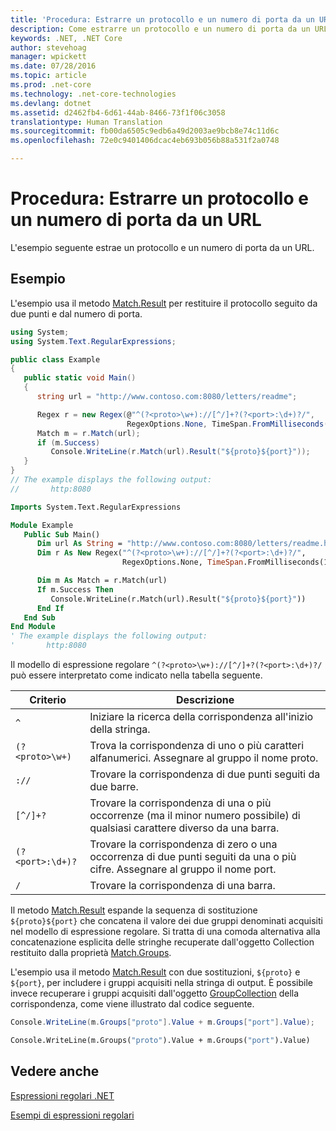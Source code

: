 ```yaml
---
title: 'Procedura: Estrarre un protocollo e un numero di porta da un URL'
description: Come estrarre un protocollo e un numero di porta da un URL
keywords: .NET, .NET Core
author: stevehoag
manager: wpickett
ms.date: 07/28/2016
ms.topic: article
ms.prod: .net-core
ms.technology: .net-core-technologies
ms.devlang: dotnet
ms.assetid: d2462fb4-6d61-44ab-8466-73f1f06c3058
translationtype: Human Translation
ms.sourcegitcommit: fb00da6505c9edb6a49d2003ae9bcb8e74c11d6c
ms.openlocfilehash: 72e0c9401406dcac4eb693b056b88a531f2a0748

---
```


# <a name="how-to-extract-a-protocol-and-port-number-from-a-url"></a>Procedura: Estrarre un protocollo e un numero di porta da un URL

L'esempio seguente estrae un protocollo e un numero di porta da un URL. 

## <a name="example"></a>Esempio

L'esempio usa il metodo [Match.Result](xref:System.Text.RegularExpressions.Match.Result(System.String)) per restituire il protocollo seguito da due punti e dal numero di porta. 

```csharp
using System;
using System.Text.RegularExpressions;

public class Example
{
   public static void Main()
   {
      string url = "http://www.contoso.com:8080/letters/readme";

      Regex r = new Regex(@"^(?<proto>\w+)://[^/]+?(?<port>:\d+)?/",
                          RegexOptions.None, TimeSpan.FromMilliseconds(150));
      Match m = r.Match(url);
      if (m.Success)
         Console.WriteLine(r.Match(url).Result("${proto}${port}")); 
   }
}
// The example displays the following output:
//       http:8080
```

```vb
Imports System.Text.RegularExpressions

Module Example
   Public Sub Main()
      Dim url As String = "http://www.contoso.com:8080/letters/readme.html" 
      Dim r As New Regex("^(?<proto>\w+)://[^/]+?(?<port>:\d+)?/",
                         RegexOptions.None, TimeSpan.FromMilliseconds(150))

      Dim m As Match = r.Match(url)
      If m.Success Then
         Console.WriteLine(r.Match(url).Result("${proto}${port}"))
      End If   
   End Sub
End Module
' The example displays the following output:
'       http:8080
```

Il modello di espressione regolare `^(?<proto>\w+)://[^/]+?(?<port>:\d+)?/` può essere interpretato come indicato nella tabella seguente.

Criterio | Descrizione
------- | ----------- 
`^` | Iniziare la ricerca della corrispondenza all'inizio della stringa.
`(?<proto>\w+)` | Trova la corrispondenza di uno o più caratteri alfanumerici. Assegnare al gruppo il nome proto.
`://` | Trovare la corrispondenza di due punti seguiti da due barre.
`[^/]+?` | Trovare la corrispondenza di una o più occorrenze (ma il minor numero possibile) di qualsiasi carattere diverso da una barra.
`(?<port>:\d+)?` | Trovare la corrispondenza di zero o una occorrenza di due punti seguiti da una o più cifre. Assegnare al gruppo il nome port.
`/` | Trovare la corrispondenza di una barra.
 
Il metodo [Match.Result](xref:System.Text.RegularExpressions.Match.Result(System.String)) espande la sequenza di sostituzione `${proto}${port}` che concatena il valore dei due gruppi denominati acquisiti nel modello di espressione regolare. Si tratta di una comoda alternativa alla concatenazione esplicita delle stringhe recuperate dall'oggetto Collection restituito dalla proprietà [Match.Groups](xref:System.Text.RegularExpressions.Match.Groups).

L'esempio usa il metodo [Match.Result](xref:System.Text.RegularExpressions.Match.Result(System.String)) con due sostituzioni, `${proto}` e `${port}`, per includere i gruppi acquisiti nella stringa di output. È possibile invece recuperare i gruppi acquisiti dall'oggetto [GroupCollection](xref:System.Text.RegularExpressions.GroupCollection) della corrispondenza, come viene illustrato dal codice seguente.

```csharp
Console.WriteLine(m.Groups["proto"].Value + m.Groups["port"].Value); 
```

```vb
Console.WriteLine(m.Groups("proto").Value + m.Groups("port").Value)
```

## <a name="see-also"></a>Vedere anche

[Espressioni regolari .NET](regular-expressions.md)

[Esempi di espressioni regolari](regex-examples.md)



<!--HONumber=Nov16_HO3-->


